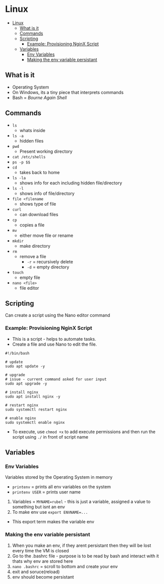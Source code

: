 # Linux

- [Linux](#linux)
  - [What is it](#what-is-it)
  - [Commands](#commands)
  - [Scripting](#scripting)
    - [Example: Provisioning NginX Script](#example-provisioning-nginx-script)
  - [Variables](#variables)
    - [Env Variables](#env-variables)
    - [Making the env variable persistant](#making-the-env-variable-persistant)

## What is it
- Operating System
- On Windows, its a tiny piece that interprets commands
- Bash = *Bourne Again Shell*


## Commands
- `ls`
  - whats inside 
- `ls -a`
  - hidden files
- `pwd`
  - Present working directory
- `cat /etc/shells`
- `ps -p $$`
- `cd` 
  - takes back to home
- `ls -la`
  - shows info for each including hidden file/directory
- `ls -l`
  - shows info of file/directory
- `file <filename`
  - shows type of file
- `curl` 
  - can download files 
- `cp`
  - copies a file
- `mv`
  - either move file or rename
- `mkdir`
  - make directory
- `rm`
  - remove a file
    - `-r` = recursively delete
    - `-d` = empty directory
- `touch` 
  - empty file
- `nano <file>`
  - file editor 


## Scripting 
Can create a script using the Nano editor command

### Example: Provisioning NginX Script
- This is a script - helps to automate tasks.
- Create a file and use Nano to edit the file.

```
#!/bin/bash

# update
sudo apt update -y

# upgrade
# issue - current command asked for user input
sudo apt upgrade -y

# install nginx
sudo apt install nginx -y

# restart nginx
sudo systemctl restart nginx

# enable nginx
sudo systemctl enable nginx
```
- To execute, use `chmod +x` to add execute permissions and then run the script using `./` in front of script name

## Variables
### Env Variables 
Variables stored by the Operating System in memory
- `printenv` = prints all env variables on the system
- `printenv USER` = prints user name
 1. Variables = `MYNAME=rubel` - this is just a variable, assigned a value to something but isnt an env
 2. To make env use `export ENVNAME=...` 
   - This export term makes the variable env

### Making the env variable persistant
1.  When you make an env, if they arent persistant then they will be lost every time the VM is closed
2.  Go to the .bashrc file - purpose is to be read by bash and interact with it thats why env are stored here
3.  `nano .bashrc` = scroll to bottom and create your env
4.  exit and soruce(reload)
5.  env should become persistant
